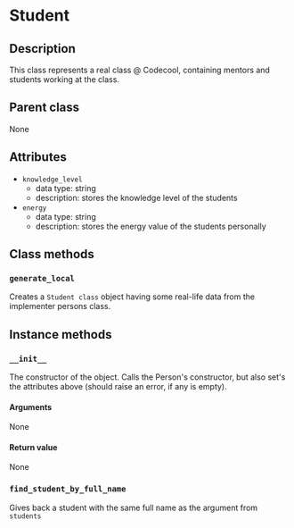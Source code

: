 # Student

## Description
This class represents a real class @ Codecool, containing mentors and students working at the class.

## Parent class
None

## Attributes

* ```knowledge_level```
  * data type: string
  * description: stores the knowledge level of the students
* ```energy```
  * data type: string
  * description: stores the energy value of the students personally 


## Class methods

### ```generate_local```

Creates a ```Student class``` object having some real-life data from the implementer persons class.


## Instance methods

### ```__init__```
The constructor of the object. 
Calls the Person's constructor, but also set's the attributes above (should raise an error, if any is empty).

#### Arguments

None

#### Return value
None

### ```find_student_by_full_name```

Gives back a student with the same full name as the argument from ```students```
